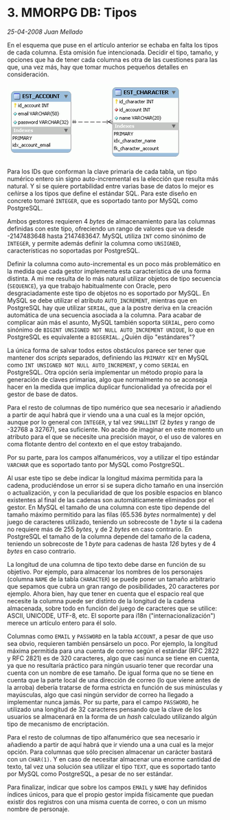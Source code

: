 # 3. MMORPG DB: Tipos

_25-04-2008_ _Juan Mellado_

En el esquema que puse en el artículo anterior se echaba en falta los tipos de cada columna. Esta omisión fue intencionada. Decidir el tipo, tamaño, y opciones que ha de tener cada columna es otra de las cuestiones para las que, una vez más, hay que tomar muchos pequeños detalles en consideración.

![MMORPG Database Schema](img/03-types.png "MMORPG Database Schema")

Para los IDs que conforman la clave primaria de cada tabla, un tipo numérico entero sin signo auto-incremental es la elección que resulta más natural. Y si se quiere portabilidad entre varias base de datos lo mejor es ceñirse a los tipos que define el estándar SQL. Para este diseño en concreto tomaré ```INTEGER```, que es soportado tanto por MySQL como PostgreSQL.

Ambos gestores requieren 4 _bytes_ de almacenamiento para las columnas definidas con este tipo, ofreciendo un rango de valores que va desde -2147483648 hasta 2147483647. MySQL utiliza ```INT``` como sinónimo de ```INTEGER```, y permite además definir la columna como ```UNSIGNED```, características no soportadas por PostgreSQL.

Definir la columna como auto-incremental es un poco más problemático en la medida que cada gestor implementa esta característica de una forma distinta. A mi me resulta de lo más natural utilizar objetos de tipo secuencia (```SEQUENCE```), ya que trabajo habitualmente con Oracle, pero desgraciadamente este tipo de objetos no es soportado por MySQL. En MySQL se debe utilizar el atributo ```AUTO_INCREMENT```, mientras que en PostgreSQL hay que utilizar ```SERIAL```, que a la postre deriva en la creación automática de una secuencia asociada a la columna. Para acabar de complicar aún más el asunto, MySQL también soporta ```SERIAL```, pero como sinónimo de ```BIGINT UNSIGNED NOT NULL AUTO_INCREMENT UNIQUE```, lo que en PostgreSQL es equivalente a ```BIGSERIAL```. ¿Quién dijo "estándares"?

La única forma de salvar todos estos obstáculos parece ser tener que mantener dos _scripts_ separados, definiendo las ```PRIMARY KEY``` en MySQL como ```INT UNSIGNED NOT NULL AUTO_INCREMENT```, y como ```SERIAL``` en PostgreSQL. Otra opción sería implementar un método propio para la generación de claves primarias, algo que normalmente no se aconseja hacer en la medida que implica duplicar funcionalidad ya ofrecida por el gestor de base de datos.

Para el resto de columnas de tipo numérico que sea necesario ir añadiendo a partir de aquí habrá que ir viendo una a una cual es la mejor opción, aunque por lo general con ```INTEGER```, y tal vez ```SMALLINT``` (2 _bytes_ y rango de -32768 a 32767), sea suficiente. No acabo de imaginar en este momento un atributo para el que se necesite una precisión mayor, o el uso de valores en coma flotante dentro del contexto en el que estoy trabajando.

Por su parte, para los campos alfanuméricos, voy a utilizar el tipo estándar ```VARCHAR``` que es soportado tanto por MySQL como PostgreSQL.

Al usar este tipo se debe indicar la longitud máxima permitida para la cadena, produciéndose un error si se supera dicho tamaño en una inserción o actualización, y con la peculiaridad de que los posible espacios en blanco existentes al final de las cadenas son automáticamente eliminados por el gestor. En MySQL el tamaño de una columna con este tipo depende del tamaño máximo permitido para las filas (65.536 _bytes_ normalmente) y del juego de caracteres utilizado, teniendo un sobrecoste de 1 _byte_ si la cadena no requiere más de 255 _bytes_, y de 2 _bytes_ en caso contrario. En PostgreSQL el tamaño de la columna depende del tamaño de la cadena, teniendo un sobrecoste de 1 _byte_ para cadenas de hasta _126_ bytes y de 4 _bytes_ en caso contrario.

La longitud de una columna de tipo texto debe darse en función de su objetivo. Por ejemplo, para almacenar los nombres de los personajes (columna ```NAME``` de la tabla ```CHARACTER```) se puede poner un tamaño arbitrario que sepamos que cubra un gran rango de posibilidades, 20 caracteres por ejemplo. Ahora bien, hay que tener en cuenta que el espacio real que necesite la columna puede ser distinto de la longitud de la cadena almacenada, sobre todo en función del juego de caracteres que se utilice: ASCII, UNICODE, UTF-8, etc. El soporte para i18n ("internacionalización") merece un artículo entero para él solo.

Columnas como ```EMAIL``` y ```PASSWORD``` en la tabla ```ACCOUNT```, a pesar de que uso sea obvio, requieren también pensárselo un poco. Por ejemplo, la longitud máxima permitida para una cuenta de correo según el estándar (RFC 2822 y RFC 2821) es de 320 caracteres, algo que casi nunca se tiene en cuenta, ya que no resultaría práctico para ningún usuario tener que recordar una cuenta con un nombre de ese tamaño. De igual forma que no se tiene en cuenta que la parte local de una dirección de correo (lo que viene antes de la arroba) debería tratarse de forma estricta en función de sus minúsculas y mayúsculas, algo que casi ningún servidor de correo ha llegado a implementar nunca jamás. Por su parte, para el campo ```PASSWORD```, he utilizado una longitud de 32 caracteres pensando que la clave de los usuarios se almacenará en la forma de un _hash_ calculado utilizando algún tipo de mecanismo de encriptación.

Para el resto de columnas de tipo alfanumérico que sea necesario ir añadiendo a partir de aquí habrá que ir viendo una a una cual es la mejor opción. Para columnas que sólo precisen almacenar un carácter bastará con un ```CHAR(1)```. Y en caso de necesitar almacenar una enorme cantidad de texto, tal vez una solución sea utilizar el tipo ```TEXT```, que es soportado tanto por MySQL como PostgreSQL, a pesar de no ser estándar.

Para finalizar, indicar que sobre los campos ```EMAIL``` y ```NAME``` hay definidos índices únicos, para que el propio gestor impida físicamente que puedan existir dos registros con una misma cuenta de correo, o con un mismo nombre de personaje.
